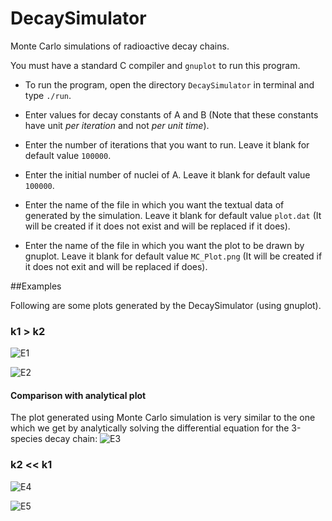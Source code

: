 # DecaySimulator
Monte Carlo simulations of radioactive decay chains.

You must have a standard C compiler and `gnuplot` to run this program.

 * To run the program, open the directory `DecaySimulator` in terminal and type
`./run`.

 * Enter values for decay constants of A and B (Note that these constants have
unit *per iteration* and not *per unit time*).

 * Enter the number of iterations that you want to run. Leave it blank for
 default value `100000`.

 * Enter the initial number of nuclei of A. Leave it blank for default value
 `100000`.

 * Enter the name of the file in which you want the textual data of generated by
 the simulation. Leave it blank for default value `plot.dat` (It will be created
 if it does not exist and will be replaced if it does).

 * Enter the name of the file in which you want the plot to be drawn by gnuplot.
 Leave it blank for default value `MC_Plot.png` (It will be created if it does
 not exit and will be replaced if does).

##Examples

Following are some plots generated by the DecaySimulator (using gnuplot).

### k1 > k2
![E1](https://i.imgur.com/2xYdwbo.png)

![E2](https://i.imgur.com/pR2N3jo.png)

#### Comparison with analytical plot
The plot generated using Monte Carlo simulation is very similar to the one which
we get by analytically solving the differential equation for the 3-species decay
chain:
![E3](https://i.imgur.com/6exgP3o.png)

### k2 << k1
![E4](https://i.imgur.com/a91D2kK.png)

![E5](https://i.imgur.com/P8cg4mI.png)
